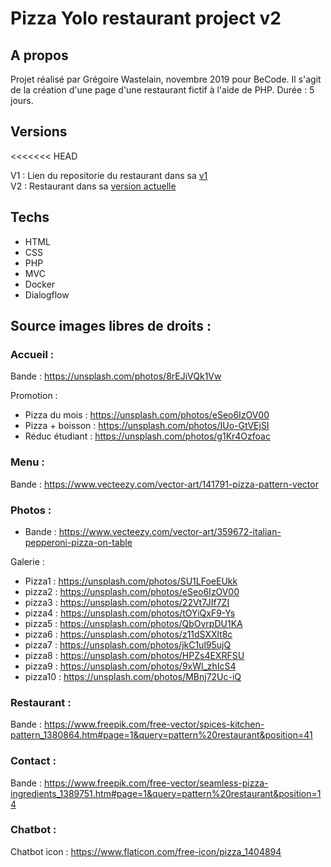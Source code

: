 # Pizza Yolo restaurant project v2

## A propos

Projet réalisé par Grégoire Wastelain, novembre 2019 pour BeCode.
Il s'agit de la création d'une page d'une restaurant fictif à l'aide de PHP.
Durée : 5 jours.

## Versions

<<<<<<< HEAD

V1 : Lien du repositorie du restaurant dans sa [v1](https://github.com/gwastelain/restaurant-css-framework)<br>
V2 : Restaurant dans sa [version actuelle](https://pizza-yolo-gw.herokuapp.com/?page=accueil)

## Techs

- HTML
- CSS
- PHP
- MVC
- Docker
- Dialogflow

## Source images libres de droits :

### Accueil :

Bande : https://unsplash.com/photos/8rEJiVQk1Vw

Promotion :

- Pizza du mois : https://unsplash.com/photos/eSeo6IzOV00
- Pizza + boisson : https://unsplash.com/photos/IUo-GtVEjSI
- Réduc étudiant : https://unsplash.com/photos/g1Kr4Ozfoac

### Menu :

Bande : https://www.vecteezy.com/vector-art/141791-pizza-pattern-vector

### Photos :

- Bande : https://www.vecteezy.com/vector-art/359672-italian-pepperoni-pizza-on-table

Galerie :

- Pizza1 : https://unsplash.com/photos/SU1LFoeEUkk
- pizza2 : https://unsplash.com/photos/eSeo6IzOV00
- pizza3 : https://unsplash.com/photos/22Vt7JIf7ZI
- pizza4 : https://unsplash.com/photos/tOYiQxF9-Ys
- pizza5 : https://unsplash.com/photos/QbOvrpDU1KA
- pizza6 : https://unsplash.com/photos/z11dSXXlt8c
- pizza7 : https://unsplash.com/photos/jkC1ul95ujQ
- pizza8 : https://unsplash.com/photos/HPZs4EXRFSU
- pizza9 : https://unsplash.com/photos/9xWl_zhIcS4
- pizza10 : https://unsplash.com/photos/MBnj72Uc-iQ

### Restaurant :

Bande : https://www.freepik.com/free-vector/spices-kitchen-pattern_1380864.htm#page=1&query=pattern%20restaurant&position=41

### Contact :

Bande : https://www.freepik.com/free-vector/seamless-pizza-ingredients_1389751.htm#page=1&query=pattern%20restaurant&position=14

### Chatbot :

Chatbot icon : https://www.flaticon.com/free-icon/pizza_1404894
